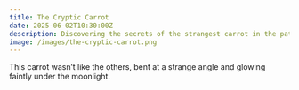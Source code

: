```yaml
---
title: The Cryptic Carrot
date: 2025-06-02T10:30:00Z
description: Discovering the secrets of the strangest carrot in the patch.
image: /images/the-cryptic-carrot.png
---
```


This carrot wasn’t like the others, bent at a strange angle and glowing faintly under the moonlight.
